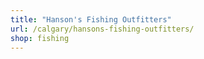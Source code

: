```yaml
---
title: "Hanson's Fishing Outfitters"
url: /calgary/hansons-fishing-outfitters/
shop: fishing
---
```

